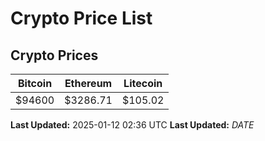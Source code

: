 # Crypto Price List

## Crypto Prices
| Bitcoin | Ethereum | Litecoin |
| ------- | -------- | -------- |
| $94600 | $3286.71 | $105.02 |
**Last Updated:** 2025-01-12 02:36 UTC
**Last Updated:** $DATE$

